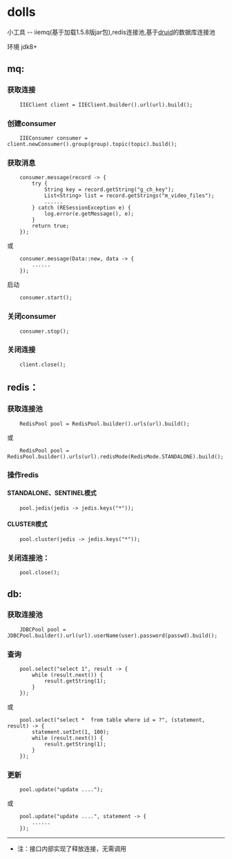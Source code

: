 # dolls
小工具 -- iiemq(基于加载1.5.8版jar包),redis连接池,基于[druid](https://github.com/alibaba/druid)的数据库连接池

环境 jdk8+

## mq:

### 获取连接
```
    IIEClient client = IIEClient.builder().url(url).build();
```
### 创建consumer
```
    IIEConsumer consumer = client.newConsumer().group(group).topic(topic).build();
```
### 获取消息
```
    consumer.message(record -> {
        try {
            String key = record.getString("g_ch_key");
            List<String> list = record.getStrings("m_video_files");
            ......
        } catch (RESessionException e) {
            log.error(e.getMessage(), e);
        }
        return true;
    });
```
或
```
    consumer.message(Data::new, data -> {
        ......
    });
```
启动
```
    consumer.start();
```
### 关闭consumer
```
    consumer.stop();
```
### 关闭连接
```
    client.close();
```
## redis：
### 获取连接池
```
    RedisPool pool = RedisPool.builder().urls(url).build();
```
或
```
    RedisPool pool = RedisPool.builder().urls(url).redisMode(RedisMode.STANDALONE).build();
```
### 操作redis
#### STANDALONE、SENTINEL模式
```
    pool.jedis(jedis -> jedis.keys("*"));
```
#### CLUSTER模式
```
    pool.cluster(jedis -> jedis.keys("*"));
```
### 关闭连接池：
```
    pool.close();
```
## db:
### 获取连接池
```
    JDBCPool pool = JDBCPool.builder().url(url).userName(user).password(passwd).build();
```
### 查询
```
    pool.select("select 1", result -> {
        while (result.next()) {
            result.getString(1);
        }
    });
```
或
```
    pool.select("select *  from table where id = ?", (statement, result) -> {
        statement.setInt(1, 100);
        while (result.next()) {
            result.getString(1);
        }
    });
```
### 更新
```
    pool.update("update ....");
```
或
```
    pool.update("update ....", statement -> {
        ......
    });
```


--------------------------
* 注：接口内部实现了释放连接，无需调用
